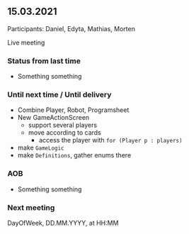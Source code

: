 ## 15.03.2021
Participants: Daniel, Edyta, Mathias, Morten

Live meeting

### Status from last time
- Something something

### Until next time / Until delivery
- Combine Player, Robot, Programsheet
- New GameActionScreen
  - support several players
  - move according to cards
    - access the player with `for (Player p : players)`
- make `GameLogic`
- make `Definitions`, gather enums there
    

### AOB
- Something something

### Next meeting
DayOfWeek, DD.MM.YYYY, at HH:MM